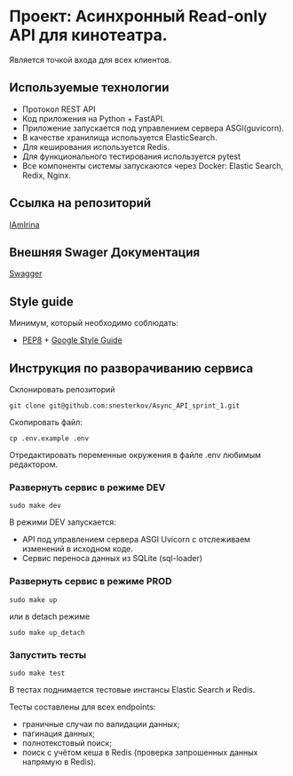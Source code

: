 # Проект: Асинхронный Read-only API для кинотеатра. 

Является точкой входа для всех клиентов. 

## Используемые технологии
- Протокол REST API
- Код приложения на Python + FastAPI.
- Приложение запускается под управлением сервера ASGI(guvicorn).
- В качестве хранилища используется ElasticSearch.
- Для кеширования используется Redis.
- Для функционального тестирования используется pytest
- Все компоненты системы запускаются через Docker: Elastic Search, Redix, Nginx.

## Ссылка на репозиторий

[IAmIrina](https://github.com/IAmIrina/Async_API_sprint_2.git)

## Внешняя Swager Документация

[Swagger](http://127.0.0.1/api/openapi)

## Style guide
Минимум, который необходимо соблюдать:
- [PEP8](https://peps.python.org/pep-0008/)  +  [Google Style Guide](https://google.github.io/styleguide/pyguide.html)


## Инструкция по разворачиванию сервиса

Склонировать репозиторий
```
git clone git@github.com:snesterkov/Async_API_sprint_1.git
```
Скопировать файл:  
```
cp .env.example .env
```
Отредактировать переменные окружения в файле .env любимым редактором. 

### Развернуть сервис в режиме DEV
```
sudo make dev
```
В режими DEV запускается:
- API под управлением сервера ASGI Uvicorn с отслеживаем изменений в исходном коде.
- Сервис переноса данных из SQLite (sql-loader)

### Развернуть сервис в режиме PROD
```
sudo make up
```
или в detach режиме
```
sudo make up_detach
```

### Запустить тесты
```
sudo make test
```
В тестах поднимается тестовые инстансы Elastic Search и Redis.

Тесты составлены для всех endpoints:
- граничные случаи по валидации данных;
- пагинация данных;
- полнотекстовый поиск;
- поиск с учётом кеша в Redis (проверка запрошенных данных напрямую в Redis).
